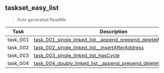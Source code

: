 ## taskset_easy_list

> Auto generated ReadMe

| Task     | Description                                                                                                                                              |
|----------|----------------------------------------------------------------------------------------------------------------------------------------------------------|
| task_001 | [task_001_single_linked_list__append_prepend_deleteWithValue_print](taskset_easy_list/task_001_single_linked_list__append_prepend_deleteWithValue_print) |
| task_002 | [task_002_single_linked_list__insertAfterAddress](taskset_easy_list/task_002_single_linked_list__insertAfterAddress)                                     |
| task_003 | [task_003_single_linked_list_hasCycle](taskset_easy_list/task_003_single_linked_list_hasCycle)                                                           |
| task_004 | [task_004_doubly_linked_list__append_prepend_deleteWithValue_print](taskset_easy_list/task_004_doubly_linked_list__append_prepend_deleteWithValue_print) |

